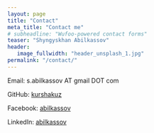 ```yaml
---
layout: page
title: "Contact"
meta_title: "Contact me"
# subheadline: "Wufoo-powered contact forms"
teaser: "Shyngyskhan Abilkassov"
header:
   image_fullwidth: "header_unsplash_1.jpg"
permalink: "/contact/"
---
```


 Email: s.abilkassov AT gmail DOT com

 GitHub: [kurshakuz][1]

 Facebook: [abilkassov][2]

 LinkedIn: [abilkassov][3]

[1]: https://github.com/kurshakuz
[2]: https://www.facebook.com/abilkassov
[3]: https://www.linkedin.com/in/abilkassov/